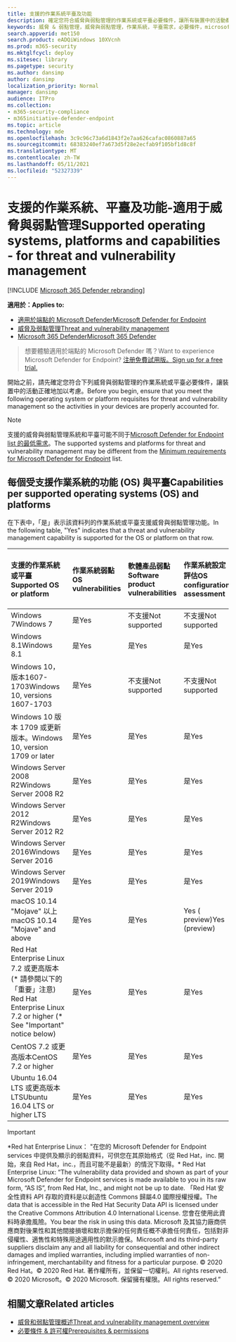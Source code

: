 ```yaml
---
title: 支援的作業系統平臺及功能
description: 確定您符合威脅與弱點管理的作業系統或平臺必要條件，讓所有裝置中的活動都已正確加以考慮。
keywords: 威脅 & 弱點管理，威脅與弱點管理，作業系統，平臺需求，必要條件，microsoft defender for endpoint tvm 支援的作業系統，microsoft defender for endpoint tvm，支援的作業系統，支援的平臺，linux 支援，mac 支援
search.appverid: met150
search.product: eADQiWindows 10XVcnh
ms.prod: m365-security
ms.mktglfcycl: deploy
ms.sitesec: library
ms.pagetype: security
ms.author: dansimp
author: dansimp
localization_priority: Normal
manager: dansimp
audience: ITPro
ms.collection:
- m365-security-compliance
- m365initiative-defender-endpoint
ms.topic: article
ms.technology: mde
ms.openlocfilehash: 3c9c96c73a6d1843f2e7aa626cafac0860887a65
ms.sourcegitcommit: 68383240ef7a673d5f28e2ecfab9f105bf1d8c8f
ms.translationtype: MT
ms.contentlocale: zh-TW
ms.lasthandoff: 05/11/2021
ms.locfileid: "52327339"
---
```

# <a name="supported-operating-systems-platforms-and-capabilities---for-threat-and-vulnerability-management"></a><span data-ttu-id="d874d-104">支援的作業系統、平臺及功能-適用于威脅與弱點管理</span><span class="sxs-lookup"><span data-stu-id="d874d-104">Supported operating systems, platforms and capabilities - for threat and vulnerability management</span></span>

[!INCLUDE [Microsoft 365 Defender rebranding](../../includes/microsoft-defender.md)]

<span data-ttu-id="d874d-105">**適用於：**</span><span class="sxs-lookup"><span data-stu-id="d874d-105">**Applies to:**</span></span>

- [<span data-ttu-id="d874d-106">適用於端點的 Microsoft Defender</span><span class="sxs-lookup"><span data-stu-id="d874d-106">Microsoft Defender for Endpoint</span></span>](https://go.microsoft.com/fwlink/?linkid=2154037)
- [<span data-ttu-id="d874d-107">威脅及弱點管理</span><span class="sxs-lookup"><span data-stu-id="d874d-107">Threat and vulnerability management</span></span>](next-gen-threat-and-vuln-mgt.md)
- [<span data-ttu-id="d874d-108">Microsoft 365 Defender</span><span class="sxs-lookup"><span data-stu-id="d874d-108">Microsoft 365 Defender</span></span>](https://go.microsoft.com/fwlink/?linkid=2118804)

><span data-ttu-id="d874d-109">想要體驗適用於端點的 Microsoft Defender 嗎？</span><span class="sxs-lookup"><span data-stu-id="d874d-109">Want to experience Microsoft Defender for Endpoint?</span></span> [<span data-ttu-id="d874d-110">注册免費試用版。</span><span class="sxs-lookup"><span data-stu-id="d874d-110">Sign up for a free trial.</span></span>](https://www.microsoft.com/microsoft-365/windows/microsoft-defender-atp?ocid=docs-wdatp-portaloverview-abovefoldlink)

<span data-ttu-id="d874d-111">開始之前，請先確定您符合下列威脅與弱點管理的作業系統或平臺必要條件，讓裝置中的活動正確地加以考慮。</span><span class="sxs-lookup"><span data-stu-id="d874d-111">Before you begin, ensure that you meet the following operating system or platform requisites for threat and vulnerability management so the activities in your devices are properly accounted for.</span></span>

>[!NOTE]
><span data-ttu-id="d874d-112">支援的威脅與弱點管理系統和平臺可能不同于[Microsoft Defender for Endpoint list 的最低需求](minimum-requirements.md)。</span><span class="sxs-lookup"><span data-stu-id="d874d-112">The supported systems and platforms for threat and vulnerability management may be different from the [Minimum requirements for Microsoft Defender for Endpoint](minimum-requirements.md) list.</span></span>

## <a name="capabilities-per-supported-operating-systems-os-and-platforms"></a><span data-ttu-id="d874d-113">每個受支援作業系統的功能 (OS) 與平臺</span><span class="sxs-lookup"><span data-stu-id="d874d-113">Capabilities per supported operating systems (OS) and platforms</span></span>

<span data-ttu-id="d874d-114">在下表中，「是」表示該資料列的作業系統或平臺支援威脅與弱點管理功能。</span><span class="sxs-lookup"><span data-stu-id="d874d-114">In the following table, "Yes" indicates that a threat and vulnerability management capability is supported for the OS or platform on that row.</span></span>

<span data-ttu-id="d874d-115">支援的作業系統或平臺</span><span class="sxs-lookup"><span data-stu-id="d874d-115">Supported OS or platform</span></span> | <span data-ttu-id="d874d-116">作業系統弱點</span><span class="sxs-lookup"><span data-stu-id="d874d-116">OS vulnerabilities</span></span> | <span data-ttu-id="d874d-117">軟體產品弱點</span><span class="sxs-lookup"><span data-stu-id="d874d-117">Software product vulnerabilities</span></span> | <span data-ttu-id="d874d-118">作業系統設定評估</span><span class="sxs-lookup"><span data-stu-id="d874d-118">OS configuration assessment</span></span> | <span data-ttu-id="d874d-119">安全性控制設定評估</span><span class="sxs-lookup"><span data-stu-id="d874d-119">Security controls configuration assessment</span></span> | <span data-ttu-id="d874d-120">軟體產品設定評估</span><span class="sxs-lookup"><span data-stu-id="d874d-120">Software product configuration assessment</span></span>
:---|:---|:---|:---|:---|:---
<span data-ttu-id="d874d-121">Windows 7</span><span class="sxs-lookup"><span data-stu-id="d874d-121">Windows 7</span></span> | <span data-ttu-id="d874d-122">是</span><span class="sxs-lookup"><span data-stu-id="d874d-122">Yes</span></span> | <span data-ttu-id="d874d-123">不支援</span><span class="sxs-lookup"><span data-stu-id="d874d-123">Not supported</span></span> | <span data-ttu-id="d874d-124">不支援</span><span class="sxs-lookup"><span data-stu-id="d874d-124">Not supported</span></span> | <span data-ttu-id="d874d-125">不支援</span><span class="sxs-lookup"><span data-stu-id="d874d-125">Not supported</span></span> | <span data-ttu-id="d874d-126">不支援</span><span class="sxs-lookup"><span data-stu-id="d874d-126">Not supported</span></span>
<span data-ttu-id="d874d-127">Windows 8.1</span><span class="sxs-lookup"><span data-stu-id="d874d-127">Windows 8.1</span></span> | <span data-ttu-id="d874d-128">是</span><span class="sxs-lookup"><span data-stu-id="d874d-128">Yes</span></span> | <span data-ttu-id="d874d-129">是</span><span class="sxs-lookup"><span data-stu-id="d874d-129">Yes</span></span> | <span data-ttu-id="d874d-130">是</span><span class="sxs-lookup"><span data-stu-id="d874d-130">Yes</span></span> | <span data-ttu-id="d874d-131">是</span><span class="sxs-lookup"><span data-stu-id="d874d-131">Yes</span></span>| <span data-ttu-id="d874d-132">是</span><span class="sxs-lookup"><span data-stu-id="d874d-132">Yes</span></span>
<span data-ttu-id="d874d-133">Windows 10，版本1607-1703</span><span class="sxs-lookup"><span data-stu-id="d874d-133">Windows 10, versions 1607-1703</span></span> | <span data-ttu-id="d874d-134">是</span><span class="sxs-lookup"><span data-stu-id="d874d-134">Yes</span></span>  | <span data-ttu-id="d874d-135">不支援</span><span class="sxs-lookup"><span data-stu-id="d874d-135">Not supported</span></span> | <span data-ttu-id="d874d-136">不支援</span><span class="sxs-lookup"><span data-stu-id="d874d-136">Not supported</span></span> | <span data-ttu-id="d874d-137">不支援</span><span class="sxs-lookup"><span data-stu-id="d874d-137">Not supported</span></span> | <span data-ttu-id="d874d-138">不支援</span><span class="sxs-lookup"><span data-stu-id="d874d-138">Not supported</span></span>
<span data-ttu-id="d874d-139">Windows 10 版本 1709 或更新版本。</span><span class="sxs-lookup"><span data-stu-id="d874d-139">Windows 10, version 1709 or later</span></span> | <span data-ttu-id="d874d-140">是</span><span class="sxs-lookup"><span data-stu-id="d874d-140">Yes</span></span> | <span data-ttu-id="d874d-141">是</span><span class="sxs-lookup"><span data-stu-id="d874d-141">Yes</span></span> | <span data-ttu-id="d874d-142">是</span><span class="sxs-lookup"><span data-stu-id="d874d-142">Yes</span></span> | <span data-ttu-id="d874d-143">是</span><span class="sxs-lookup"><span data-stu-id="d874d-143">Yes</span></span> | <span data-ttu-id="d874d-144">是</span><span class="sxs-lookup"><span data-stu-id="d874d-144">Yes</span></span>
<span data-ttu-id="d874d-145">Windows Server 2008 R2</span><span class="sxs-lookup"><span data-stu-id="d874d-145">Windows Server 2008 R2</span></span> | <span data-ttu-id="d874d-146">是</span><span class="sxs-lookup"><span data-stu-id="d874d-146">Yes</span></span> | <span data-ttu-id="d874d-147">是</span><span class="sxs-lookup"><span data-stu-id="d874d-147">Yes</span></span> | <span data-ttu-id="d874d-148">是</span><span class="sxs-lookup"><span data-stu-id="d874d-148">Yes</span></span> | <span data-ttu-id="d874d-149">是</span><span class="sxs-lookup"><span data-stu-id="d874d-149">Yes</span></span> | <span data-ttu-id="d874d-150">是</span><span class="sxs-lookup"><span data-stu-id="d874d-150">Yes</span></span>
<span data-ttu-id="d874d-151">Windows Server 2012 R2</span><span class="sxs-lookup"><span data-stu-id="d874d-151">Windows Server 2012 R2</span></span> | <span data-ttu-id="d874d-152">是</span><span class="sxs-lookup"><span data-stu-id="d874d-152">Yes</span></span> | <span data-ttu-id="d874d-153">是</span><span class="sxs-lookup"><span data-stu-id="d874d-153">Yes</span></span> | <span data-ttu-id="d874d-154">是</span><span class="sxs-lookup"><span data-stu-id="d874d-154">Yes</span></span> | <span data-ttu-id="d874d-155">是</span><span class="sxs-lookup"><span data-stu-id="d874d-155">Yes</span></span> | <span data-ttu-id="d874d-156">是</span><span class="sxs-lookup"><span data-stu-id="d874d-156">Yes</span></span>
<span data-ttu-id="d874d-157">Windows Server 2016</span><span class="sxs-lookup"><span data-stu-id="d874d-157">Windows Server 2016</span></span> | <span data-ttu-id="d874d-158">是</span><span class="sxs-lookup"><span data-stu-id="d874d-158">Yes</span></span> | <span data-ttu-id="d874d-159">是</span><span class="sxs-lookup"><span data-stu-id="d874d-159">Yes</span></span> | <span data-ttu-id="d874d-160">是</span><span class="sxs-lookup"><span data-stu-id="d874d-160">Yes</span></span> | <span data-ttu-id="d874d-161">是</span><span class="sxs-lookup"><span data-stu-id="d874d-161">Yes</span></span> | <span data-ttu-id="d874d-162">是</span><span class="sxs-lookup"><span data-stu-id="d874d-162">Yes</span></span>
<span data-ttu-id="d874d-163">Windows Server 2019</span><span class="sxs-lookup"><span data-stu-id="d874d-163">Windows Server 2019</span></span> | <span data-ttu-id="d874d-164">是</span><span class="sxs-lookup"><span data-stu-id="d874d-164">Yes</span></span> | <span data-ttu-id="d874d-165">是</span><span class="sxs-lookup"><span data-stu-id="d874d-165">Yes</span></span> | <span data-ttu-id="d874d-166">是</span><span class="sxs-lookup"><span data-stu-id="d874d-166">Yes</span></span> | <span data-ttu-id="d874d-167">是</span><span class="sxs-lookup"><span data-stu-id="d874d-167">Yes</span></span> | <span data-ttu-id="d874d-168">是</span><span class="sxs-lookup"><span data-stu-id="d874d-168">Yes</span></span>
<span data-ttu-id="d874d-169">macOS 10.14 "Mojave" 以上</span><span class="sxs-lookup"><span data-stu-id="d874d-169">macOS 10.14 "Mojave" and above</span></span> | <span data-ttu-id="d874d-170">是</span><span class="sxs-lookup"><span data-stu-id="d874d-170">Yes</span></span> | <span data-ttu-id="d874d-171">是</span><span class="sxs-lookup"><span data-stu-id="d874d-171">Yes</span></span> | <span data-ttu-id="d874d-172">Yes \( preview\)</span><span class="sxs-lookup"><span data-stu-id="d874d-172">Yes \(preview\)</span></span> | <span data-ttu-id="d874d-173">Yes \( preview\)</span><span class="sxs-lookup"><span data-stu-id="d874d-173">Yes \(preview\)</span></span> | <span data-ttu-id="d874d-174">Yes \( preview\)</span><span class="sxs-lookup"><span data-stu-id="d874d-174">Yes \(preview\)</span></span>
<span data-ttu-id="d874d-175">Red Hat Enterprise Linux 7.2 或更高版本 (\* 請參閱以下的「重要」注意) </span><span class="sxs-lookup"><span data-stu-id="d874d-175">Red Hat Enterprise Linux 7.2 or higher (\* See "Important" notice below)</span></span> | <span data-ttu-id="d874d-176">是</span><span class="sxs-lookup"><span data-stu-id="d874d-176">Yes</span></span> | <span data-ttu-id="d874d-177">是</span><span class="sxs-lookup"><span data-stu-id="d874d-177">Yes</span></span> | <span data-ttu-id="d874d-178">是</span><span class="sxs-lookup"><span data-stu-id="d874d-178">Yes</span></span> | <span data-ttu-id="d874d-179">是</span><span class="sxs-lookup"><span data-stu-id="d874d-179">Yes</span></span> | <span data-ttu-id="d874d-180">是</span><span class="sxs-lookup"><span data-stu-id="d874d-180">Yes</span></span>
<span data-ttu-id="d874d-181">CentOS 7.2 或更高版本</span><span class="sxs-lookup"><span data-stu-id="d874d-181">CentOS 7.2 or higher</span></span> | <span data-ttu-id="d874d-182">是</span><span class="sxs-lookup"><span data-stu-id="d874d-182">Yes</span></span> | <span data-ttu-id="d874d-183">是</span><span class="sxs-lookup"><span data-stu-id="d874d-183">Yes</span></span> | <span data-ttu-id="d874d-184">是</span><span class="sxs-lookup"><span data-stu-id="d874d-184">Yes</span></span> | <span data-ttu-id="d874d-185">是</span><span class="sxs-lookup"><span data-stu-id="d874d-185">Yes</span></span> | <span data-ttu-id="d874d-186">是</span><span class="sxs-lookup"><span data-stu-id="d874d-186">Yes</span></span>
<span data-ttu-id="d874d-187">Ubuntu 16.04 LTS 或更高版本 LTS</span><span class="sxs-lookup"><span data-stu-id="d874d-187">Ubuntu 16.04 LTS or higher LTS</span></span> | <span data-ttu-id="d874d-188">是</span><span class="sxs-lookup"><span data-stu-id="d874d-188">Yes</span></span> | <span data-ttu-id="d874d-189">是</span><span class="sxs-lookup"><span data-stu-id="d874d-189">Yes</span></span> | <span data-ttu-id="d874d-190">是</span><span class="sxs-lookup"><span data-stu-id="d874d-190">Yes</span></span> | <span data-ttu-id="d874d-191">是</span><span class="sxs-lookup"><span data-stu-id="d874d-191">Yes</span></span> | <span data-ttu-id="d874d-192">是</span><span class="sxs-lookup"><span data-stu-id="d874d-192">Yes</span></span>

>[!IMPORTANT]
> <span data-ttu-id="d874d-193">\*Red hat Enterprise Linux： "在您的 Microsoft Defender for Endpoint services 中提供及顯示的弱點資料，可供您在其原始格式（從 Red Hat，inc. 開始，來自 Red Hat，inc.，而且可能不是最新）的情況下取得。</span><span class="sxs-lookup"><span data-stu-id="d874d-193">\* Red Hat Enterprise Linux: “The vulnerability data provided and shown as part of your Microsoft Defender for Endpoint services is made available to you in its raw form, “AS IS”, from Red Hat, Inc., and might not be up to date.</span></span> <span data-ttu-id="d874d-194">「Red Hat 安全性資料 API 存取的資料是以創造性 Commons 歸屬4.0 國際授權授權。</span><span class="sxs-lookup"><span data-stu-id="d874d-194">The data that is accessible in the Red Hat Security Data API is licensed under the Creative Commons Attribution 4.0 International License.</span></span> <span data-ttu-id="d874d-195">您會在使用此資料時承擔風險。</span><span class="sxs-lookup"><span data-stu-id="d874d-195">You bear the risk in using this data.</span></span> <span data-ttu-id="d874d-196">Microsoft 及其協力廠商供應商對後果性和其他間接損壞和默示擔保的任何責任概不承擔任何責任，包括對非侵權性、適售性和特殊用途適用性的默示擔保。</span><span class="sxs-lookup"><span data-stu-id="d874d-196">Microsoft and its third-party suppliers disclaim any and all liability for consequential and other indirect damages and implied warranties, including implied warranties of non-infringement, merchantability and fitness for a particular purpose.</span></span> <span data-ttu-id="d874d-197">© 2020 Red Hat。</span><span class="sxs-lookup"><span data-stu-id="d874d-197">© 2020 Red Hat.</span></span> <span data-ttu-id="d874d-198">著作權所有，並保留一切權利。</span><span class="sxs-lookup"><span data-stu-id="d874d-198">All rights reserved.</span></span> <span data-ttu-id="d874d-199">© 2020 Microsoft。</span><span class="sxs-lookup"><span data-stu-id="d874d-199">© 2020 Microsoft.</span></span> <span data-ttu-id="d874d-200">保留擁有權限。</span><span class="sxs-lookup"><span data-stu-id="d874d-200">All rights reserved.”</span></span>

## <a name="related-articles"></a><span data-ttu-id="d874d-201">相關文章</span><span class="sxs-lookup"><span data-stu-id="d874d-201">Related articles</span></span>

- [<span data-ttu-id="d874d-202">威脅和弱點管理概述</span><span class="sxs-lookup"><span data-stu-id="d874d-202">Threat and vulnerability management overview</span></span>](next-gen-threat-and-vuln-mgt.md)
- [<span data-ttu-id="d874d-203">必要條件 & 許可權</span><span class="sxs-lookup"><span data-stu-id="d874d-203">Prerequisites & permissions</span></span>](tvm-prerequisites.md)
